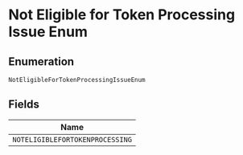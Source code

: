 
# Not Eligible for Token Processing Issue Enum

## Enumeration

`NotEligibleForTokenProcessingIssueEnum`

## Fields

| Name |
|  --- |
| `NOTELIGIBLEFORTOKENPROCESSING` |

